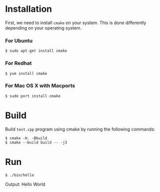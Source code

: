 # Installation

First, we need to install `cmake` on your system. This is done differently depending on your operating system.

### For Ubuntu

`$ sudo apt-get install cmake`

### For Redhat

`$ yum install cmake`

### For Mac OS X with Macports

`$ sudo port install cmake`

# Build

Build `test.cpp` program using cmake by running the following commands:

```
$ cmake -H. -Bbuild
$ cmake --build build -- -j3
```

# Run

`$ ./bin/hello`

Output: Hello World
